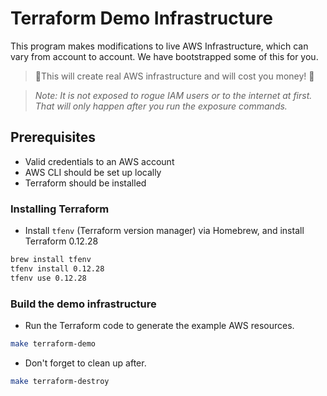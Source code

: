 # Terraform Demo Infrastructure

This program makes modifications to live AWS Infrastructure, which can vary from account to account. We have bootstrapped some of this for you.

> 🚨This will create real AWS infrastructure and will cost you money! 🚨

> _Note: It is not exposed to rogue IAM users or to the internet at first. That will only happen after you run the exposure commands._

## Prerequisites

* Valid credentials to an AWS account
* AWS CLI should be set up locally
* Terraform should be installed


### Installing Terraform

* Install `tfenv` (Terraform version manager) via Homebrew, and install Terraform 0.12.28

```bash
brew install tfenv
tfenv install 0.12.28
tfenv use 0.12.28
```

### Build the demo infrastructure

* Run the Terraform code to generate the example AWS resources.

```bash
make terraform-demo
```

* Don't forget to clean up after.

```bash
make terraform-destroy
```
